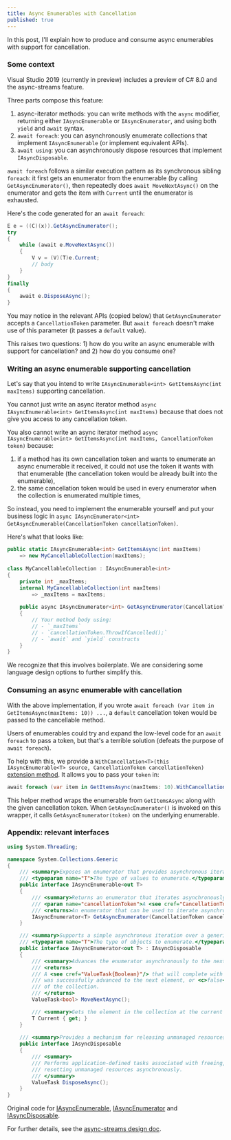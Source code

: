 ```yaml
---
title: Async Enumerables with Cancellation
published: true
---
```


In this post, I'll explain how to produce and consume async enumerables with support for cancellation.

### Some context

Visual Studio 2019 (currently in preview) includes a preview of C# 8.0 and the async-streams feature.

Three parts compose this feature:
1. async-iterator methods: you can write methods with the `async` modifier, returning either `IAsyncEnumerable` or `IAsyncEnumerator`, and  using both `yield` and `await` syntax.
2. `await foreach`: you can asynchronously enumerate collections that implement `IAsyncEnumerable` (or implement equivalent APIs).
3. `await using`: you can asynchronously dispose resources that implement `IAsyncDisposable`.

`await foreach` follows a similar execution pattern as its synchronous sibling `foreach`: it first gets an enumerator from the enumerable (by calling `GetAsyncEnumerator()`, then repeatedly does `await MoveNextAsync()` on the enumerator and gets the item with `Current` until the enumerator is exhausted.

Here's the code generated for an `await foreach`:

```csharp
E e = ((C)(x)).GetAsyncEnumerator();
try
{
    while (await e.MoveNextAsync())
    {
        V v = (V)(T)e.Current;
        // body
    }
}
finally
{
    await e.DisposeAsync();
}
```

You may notice in the relevant APIs (copied below) that `GetAsyncEnumerator` accepts a `CancellationToken` parameter. But `await foreach` doesn't make use of this parameter (it passes a `default` value).

This raises two questions: 1) how do you write an async enumerable with support for cancellation? and 2) how do you consume one?

### Writing an async enumerable supporting cancellation

Let's say that you intend to write `IAsyncEnumerable<int> GetItemsAsync(int maxItems)` supporting cancellation. 

You cannot just write an async iterator method `async IAsyncEnumerable<int> GetItemsAsync(int maxItems)` because that does not give you access to any cancellation token. 

You also cannot write an async iterator method `async IAsyncEnumerable<int> GetItemsAsync(int maxItems, CancellationToken token)` because:
1. if a method has its own cancellation token and wants to enumerate an async enumerable it received, it could not use the token it wants with that enumerable (the cancellation token would be already built into the enumerable),
2. the same cancellation token would be used in every enumerator when the collection is enumerated multiple times,

So instead, you need to implement the enumerable yourself and put your business logic in `async IAsyncEnumerator<int> GetAsyncEnumerable(CancellationToken cancellationToken)`.

Here's what that looks like:

```csharp
public static IAsyncEnumerable<int> GetItemsAsync(int maxItems)
    => new MyCancellableCollection(maxItems);
    
class MyCancellableCollection : IAsyncEnumerable<int>
{
    private int _maxItems;
    internal MyCancellableCollection(int maxItems)
        => _maxItems = maxItems;
        
    public async IAsyncEnumerator<int> GetAsyncEnumerator(CancellationToken cancellationToken)
    {
        // Your method body using:
        // - `_maxItems`
        // - `cancellationToken.ThrowIfCancelled();`
        // - `await` and `yield` constructs
    }
}
```

We recognize that this involves boilerplate. We are considering some language design options to further simplify this.

### Consuming an async enumerable with cancellation

With the above implementation, if you wrote `await foreach (var item in GetItemsAsync(maxItems: 10)) ...`, a `default` cancellation token would be passed to the cancellable method.

Users of enumerables could try and expand the low-level code for an `await foreach` to pass a token, but that's a terrible solution (defeats the purpose of `await foreach`).

To help with this, we provide a `WithCancellation<T>(this IAsyncEnumerable<T> source, CancellationToken cancellationToken)` [extension method](https://github.com/dotnet/coreclr/pull/21939). It allows you to pass your `token` in: 

```csharp
await foreach (var item in GetItemsAsync(maxItems: 10).WithCancellation(token)) ...
```

This helper method wraps the enumerable from `GetItemsAsync` along with the given cancellation token. When `GetAsyncEnumerator()` is invoked on this wrapper, it calls `GetAsyncEnumerator(token)` on the underlying enumerable.

### Appendix: relevant interfaces

```csharp
using System.Threading;

namespace System.Collections.Generic
{
    /// <summary>Exposes an enumerator that provides asynchronous iteration over values of a specified type.</summary>
    /// <typeparam name="T">The type of values to enumerate.</typeparam>
    public interface IAsyncEnumerable<out T>
    {
        /// <summary>Returns an enumerator that iterates asynchronously through the collection.</summary>
        /// <param name="cancellationToken">A <see cref="CancellationToken"/> that may be used to cancel the asynchronous iteration.</param>
        /// <returns>An enumerator that can be used to iterate asynchronously through the collection.</returns>
        IAsyncEnumerator<T> GetAsyncEnumerator(CancellationToken cancellationToken = default);
    }

    /// <summary>Supports a simple asynchronous iteration over a generic collection.</summary>
    /// <typeparam name="T">The type of objects to enumerate.</typeparam>
    public interface IAsyncEnumerator<out T> : IAsyncDisposable
    {
        /// <summary>Advances the enumerator asynchronously to the next element of the collection.</summary>
        /// <returns>
        /// A <see cref="ValueTask{Boolean}"/> that will complete with a result of <c>true</c> if the enumerator
        /// was successfully advanced to the next element, or <c>false</c> if the enumerator has passed the end
        /// of the collection.
        /// </returns>
        ValueTask<bool> MoveNextAsync();

        /// <summary>Gets the element in the collection at the current position of the enumerator.</summary>
        T Current { get; }
    }
    
    /// <summary>Provides a mechanism for releasing unmanaged resources asynchronously.</summary>
    public interface IAsyncDisposable
    {
        /// <summary>
        /// Performs application-defined tasks associated with freeing, releasing, or
        /// resetting unmanaged resources asynchronously.
        /// </summary>
        ValueTask DisposeAsync();
    }
}
```

Original code for [IAsyncEnumerable](https://github.com/dotnet/corefx/blob/master/src/Common/src/CoreLib/System/Collections/Generic/IAsyncEnumerable.cs), [IAsyncEnumerator](https://github.com/dotnet/corefx/blob/master/src/Common/src/CoreLib/System/Collections/Generic/IAsyncEnumerator.cs) and [IAsyncDisposable](https://github.com/dotnet/corefx/blob/master/src/Common/src/CoreLib/System/IAsyncDisposable.cs).

For further details, see the [async-streams design doc](https://github.com/dotnet/roslyn/blob/master/docs/features/async-streams.md).
